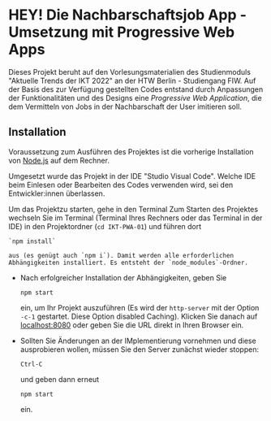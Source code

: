 # HEY! Die Nachbarschaftsjob App - Umsetzung mit Progressive Web Apps

Dieses Projekt beruht auf den Vorlesungsmaterialien des Studienmoduls "Aktuelle Trends der IKT 2022" an der HTW Berlin - Studiengang FIW. Auf der Basis des zur Verfügung gestellten Codes entstand durch Anpassungen der Funktionalitäten und des Designs eine *Progressive Web Application*, die dem Vermitteln von Jobs in der Nachbarschaft der User imitieren soll. 

## Installation

Voraussetzung zum Ausführen des Projektes ist die vorherige Installation von [Node.js](https://nodejs.org) auf dem Rechner.

Umgesetzt wurde das Projekt in der IDE "Studio Visual Code". Welche IDE beim Einlesen oder Bearbeiten des Codes verwenden wird, sei den Entwickler:innen überlassen.

Um das Projektzu starten, gehe in den Terminal Zum Starten des Projektes wechseln Sie im Terminal (Terminal Ihres Rechners oder das Terminal in der IDE) in den Projektordner (`cd IKT-PWA-01`) und führen dort 

	`npm install` 

	aus (es genügt auch `npm i`). Damit werden alle erforderlichen Abhängigkeiten installiert. Es entsteht der `node_modules`-Ordner. 

- Nach erfolgreicher Installation der Abhängigkeiten, geben Sie  

	`npm start` 

	ein, um Ihr Projekt auszuführen (Es wird der `http-server` mit der Option `-c-1` gestartet. Diese Option disabled Caching). Klicken Sie danach auf [localhost:8080](http://localhost:8080) oder geben Sie die URL direkt in Ihren Browser ein.

- Sollten Sie Änderungen an der IMplementierung vornehmen und diese ausprobieren wollen, müssen Sie den Server zunächst wieder stoppen:

	`Ctrl-C`

	und geben dann erneut 

	`npm start` 

	ein. 